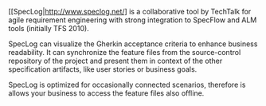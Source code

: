 [[SpecLog|http://www.speclog.net/] is a collaborative tool by TechTalk for agile requirement engineering with strong integration to SpecFlow and ALM tools (initially TFS 2010).

SpecLog can visualize the Gherkin acceptance criteria to enhance business readability. It can synchronize the feature files from the source-control repository of the project and present them in context of the other specification artifacts, like user stories or business goals. 

SpecLog is optimized for occasionally connected scenarios, therefore is allows your business to access the feature files also offline. 